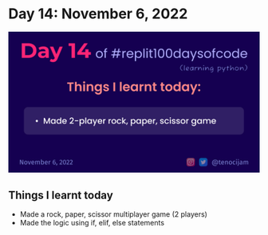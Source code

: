 # Day 14: November 6, 2022
![Day 14](Day14.jpg)

## Things I learnt today

- Made a rock, paper, scissor multiplayer game (2 players)
- Made the logic using if, elif, else statements